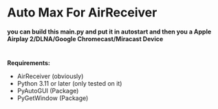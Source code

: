 # Auto Max For AirReceiver

**you can build this main.py and put it in autostart and then you a Apple Airplay 2/DLNA/Google Chromecast/Miracast Device**

# 

**Requirements:**
 - AirReceiver (obviously)
 - Python 3.11 or later (only tested on it) 
 - PyAutoGUI (Package)
 - PyGetWindow (Package)
